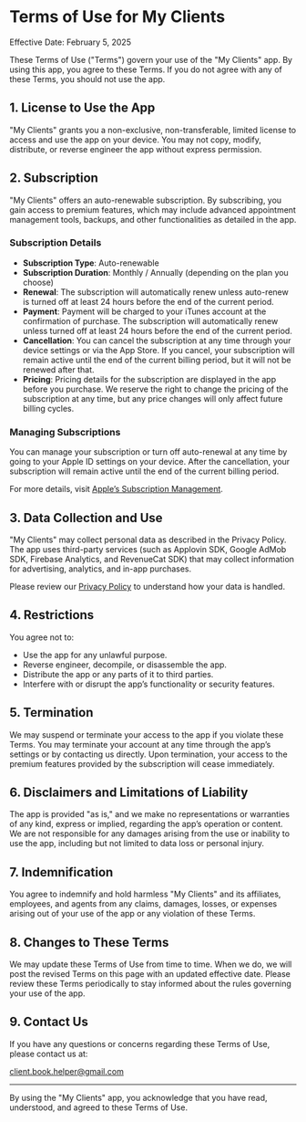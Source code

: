 # Terms of Use for My Clients

Effective Date: February 5, 2025

These Terms of Use ("Terms") govern your use of the "My Clients" app. By using this app, you agree to these Terms. If you do not agree with any of these Terms, you should not use the app.

## 1. License to Use the App

"My Clients" grants you a non-exclusive, non-transferable, limited license to access and use the app on your device. You may not copy, modify, distribute, or reverse engineer the app without express permission.

## 2. Subscription

"My Clients" offers an auto-renewable subscription. By subscribing, you gain access to premium features, which may include advanced appointment management tools, backups, and other functionalities as detailed in the app.

### Subscription Details

- **Subscription Type**: Auto-renewable
- **Subscription Duration**: Monthly / Annually (depending on the plan you choose)
- **Renewal**: The subscription will automatically renew unless auto-renew is turned off at least 24 hours before the end of the current period.
- **Payment**: Payment will be charged to your iTunes account at the confirmation of purchase. The subscription will automatically renew unless turned off at least 24 hours before the end of the current period.
- **Cancellation**: You can cancel the subscription at any time through your device settings or via the App Store. If you cancel, your subscription will remain active until the end of the current billing period, but it will not be renewed after that.
- **Pricing**: Pricing details for the subscription are displayed in the app before you purchase. We reserve the right to change the pricing of the subscription at any time, but any price changes will only affect future billing cycles.

### Managing Subscriptions
You can manage your subscription or turn off auto-renewal at any time by going to your Apple ID settings on your device. After the cancellation, your subscription will remain active until the end of the current billing period.

For more details, visit [Apple’s Subscription Management](https://support.apple.com/en-us/HT202039).

## 3. Data Collection and Use

"My Clients" may collect personal data as described in the Privacy Policy. The app uses third-party services (such as Applovin SDK, Google AdMob SDK, Firebase Analytics, and RevenueCat SDK) that may collect information for advertising, analytics, and in-app purchases.

Please review our [Privacy Policy](https://github.com/kreatimont/my-clients-legal/blob/master/my-clients-privacy-policy-en.md) to understand how your data is handled.

## 4. Restrictions

You agree not to:
- Use the app for any unlawful purpose.
- Reverse engineer, decompile, or disassemble the app.
- Distribute the app or any parts of it to third parties.
- Interfere with or disrupt the app’s functionality or security features.

## 5. Termination

We may suspend or terminate your access to the app if you violate these Terms. You may terminate your account at any time through the app’s settings or by contacting us directly. Upon termination, your access to the premium features provided by the subscription will cease immediately.

## 6. Disclaimers and Limitations of Liability

The app is provided "as is," and we make no representations or warranties of any kind, express or implied, regarding the app’s operation or content. We are not responsible for any damages arising from the use or inability to use the app, including but not limited to data loss or personal injury.

## 7. Indemnification

You agree to indemnify and hold harmless "My Clients" and its affiliates, employees, and agents from any claims, damages, losses, or expenses arising out of your use of the app or any violation of these Terms.

## 8. Changes to These Terms

We may update these Terms of Use from time to time. When we do, we will post the revised Terms on this page with an updated effective date. Please review these Terms periodically to stay informed about the rules governing your use of the app.

## 9. Contact Us

If you have any questions or concerns regarding these Terms of Use, please contact us at:

client.book.helper@gmail.com

---

By using the "My Clients" app, you acknowledge that you have read, understood, and agreed to these Terms of Use.
